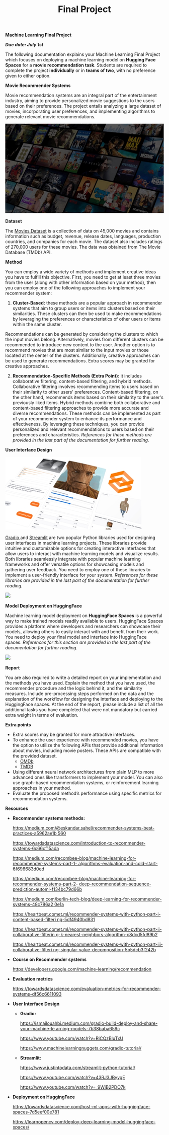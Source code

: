 ﻿---
layout: default
title: Final Project
nav_order: 4
has_children: false
parent: Assignments
permalink: /assignments/Final Project/ML Final Project
---

**Machine Learning Final Project**

***Due date: July 1st***

The following documentation explains your Machine Learning Final Project which focuses on deploying a machine learning model on **Hugging Face Spaces** for a **movie recommendation task**. Students are required to complete the project **individually** or in **teams of two**, with no preference given to either option.

**Movie Recommender Systems**

Movie recommendation systems are an integral part of the entertainment industry, aiming to provide personalized movie suggestions to the users based on their preferences. The project entails analyzing a large dataset of movies, incorporating user preferences, and implementing algorithms to generate relevant movie recommendations.

![](Aspose.Words.7636a13b-df42-4639-941c-f366e156dae0.001.jpeg)

**Dataset**

The [Movies Dataset](https://www.kaggle.com/datasets/rounakbanik/the-movies-dataset) is a collection of data on 45,000 movies and contains information such as budget, revenue, release dates, languages, production countries, and companies for each movie. The dataset also includes ratings of 270,000 users for these movies. The data was obtained from The Movie Database (TMDb) API.

**Method**

You can employ a wide variety of methods and implement creative ideas you have to fulfill this objective. First, you need to get at least three movies from the user (along with other information based on your method), then you can employ one of the following approaches to implement your recommender system:

1. **Cluster-Based:** these methods are a popular approach in recommender systems that aim to group users or items into clusters based on their similarities. These clusters can then be used to make recommendations by leveraging the preferences or characteristics of other users or items within the same cluster.

Recommendations can be generated by considering the clusters to which the input movies belong. Alternatively, movies from different clusters can be recommended to introduce new content to the user. Another option is to recommend movies that are most similar to the input movies or those located at the center of the clusters. Additionally, creative approaches can be used to generate recommendations. Extra scores may be granted for creative approaches.

2. **Recommendation-Specific Methods (Extra Point):** it includes collaborative filtering, content-based filtering, and hybrid methods. Collaborative filtering involves recommending items to users based on their similarity to other users' preferences. Content-based filtering, on the other hand, recommends items based on their similarity to the user's previously liked items. Hybrid methods combine both collaborative and content-based filtering approaches to provide more accurate and diverse recommendations. These methods can be implemented as part of your recommender system to enhance its performance and effectiveness. By leveraging these techniques, you can provide personalized and relevant recommendations to users based on their preferences and characteristics. *References for these methods are provided in the last part of the documentation for further reading.*

**User Interface Design**

![](Aspose.Words.7636a13b-df42-4639-941c-f366e156dae0.002.jpeg)

[Gradio ](https://gradio.app/)and [Streamlit](https://streamlit.io/) are two popular Python libraries used for designing user interfaces in machine learning projects. These libraries provide intuitive and customizable options for creating interactive interfaces that allow users to interact with machine learning models and visualize results. Both libraries seamlessly integrate with popular machine learning frameworks and offer versatile options for showcasing models and gathering user feedback. You need to employ one of these libraries to implement a user-friendly interface for your system. *References for these libraries are provided in the last part of the documentation for further reading.*

![](Aspose.Words.7636a13b-df42-4639-941c-f366e156dae0.003.png)

**Model Deployment on HuggingFace**

Machine learning model deployment on **HuggingFace Spaces** is a powerful way to make trained models readily available to users. HuggingFace Spaces provides a platform where developers and researchers can showcase their models, allowing others to easily interact with and benefit from their work. You need to deploy your final model and interface into HuggingFace spaces. *References for this section are provided in the last part of the documentation for further reading.*

![](Aspose.Words.7636a13b-df42-4639-941c-f366e156dae0.004.png)

**Report**

You are also required to write a detailed report on your implementation and the methods you have used. Explain the method that you have used, the recommender procedure and the logic behind it, and the similarity measures. Include pre-processing steps performed on the data and the explanation of the workflow for designing the interface and deploying to the HuggingFace spaces. At the end of the report, please include a list of all the additional tasks you have completed that were not mandatory but carried extra weight in terms of evaluation.

**Extra points**

- Extra scores may be granted for more attractive interfaces.
- To enhance the user experience with recommended movies, you have the option to utilize the following APIs that provide additional information about movies, including movie posters. These APIs are compatible with the provided dataset.
  - [OMDb](https://www.omdbapi.com/)
  - [TMDB](https://www.themoviedb.org/)
- Using different neural network architectures from plain MLP to more advanced ones like transformers to implement your model. You can also use graph-based recommendation systems, or reinforcement learning approaches in your method.
- Evaluate the proposed method’s performance using specific metrics for recommendation systems.

**Resources**

- **Recommender systems methods:**

    [https://medium.com/@eskandar.sahel/recommender-systems-best-practices-a5962ae1b 560](https://medium.com/@eskandar.sahel/recommender-systems-best-practices-a5962ae1b560)


    <https://towardsdatascience.com/introduction-to-recommender-systems-6c66cf15ada>
    

    [https://medium.com/recombee-blog/machine-learning-for-recommender-systems-part-1- algorithms-evaluation-and-cold-start-6f696683d0ed ](https://medium.com/recombee-blog/machine-learning-for-recommender-systems-part-1-algorithms-evaluation-and-cold-start-6f696683d0ed)
    
    [https://medium.com/recombee-blog/machine-learning-for-recommender-systems-part-2- deep-recommendation-sequence-prediction-automl-f134bc79d66b ](https://medium.com/recombee-blog/machine-learning-for-recommender-systems-part-2-deep-recommendation-sequence-prediction-automl-f134bc79d66b)
    
    [https://medium.com/berlin-tech-blog/deep-learning-for-recommender-systems-48c786a2 0e1a](https://medium.com/berlin-tech-blog/deep-learning-for-recommender-systems-48c786a20e1a)


    [https://heartbeat.comet.ml/recommender-systems-with-python-part-i-content-based-filteri ng-5df4940bd831 ](https://heartbeat.comet.ml/recommender-systems-with-python-part-i-content-based-filtering-5df4940bd831)
    
    [https://heartbeat.comet.ml/recommender-systems-with-python-part-ii-collaborative-filterin g-k-nearest-neighbors-algorithm-c8dcd5fd89b2 ](https://heartbeat.comet.ml/recommender-systems-with-python-part-ii-collaborative-filtering-k-nearest-neighbors-algorithm-c8dcd5fd89b2)
    
    [https://heartbeat.comet.ml/recommender-systems-with-python-part-iii-collaborative-filteri ng-singular-value-decomposition-5b5dcb3f242b](https://heartbeat.comet.ml/recommender-systems-with-python-part-iii-collaborative-filtering-singular-value-decomposition-5b5dcb3f242b)

- **Course on Recommender systems**

   <https://developers.google.com/machine-learning/recommendation>
- **Evaluation metrics**

  https://towardsdatascience.com/evaluation-metrics-for-recommender-systems-df56c6611093

- **User Interface Design**
  - **Gradio:**
  
    [https://ismailouahbi.medium.com/gradio-build-deploy-and-share-your-machine-le arning-models-7b38baba659c ](https://ismailouahbi.medium.com/gradio-build-deploy-and-share-your-machine-learning-models-7b38baba659c)
    
    [https://www.youtube.com/watch?v=RiCQzBluTxU ](https://www.youtube.com/watch?v=RiCQzBluTxU)
    
    <https://www.machinelearningnuggets.com/gradio-tutorial/>
  - **Streamlit:**
  
    [https://www.justintodata.com/streamlit-python-tutorial/ ](https://www.justintodata.com/streamlit-python-tutorial/)

    [https://www.youtube.com/watch?v=43RJ3JByygE ](https://www.youtube.com/watch?v=43RJ3JByygE)

    <https://www.youtube.com/watch?v=_9WiB2PDO7k>
- **Deployment on HuggingFace**

    [https://towardsdatascience.com/host-ml-apps-with-huggingface-spaces-7d5eef00e781 ](https://towardsdatascience.com/host-ml-apps-with-huggingface-spaces-7d5eef00e781)

    <https://learnopencv.com/deploy-deep-learning-model-huggingface-spaces/>

